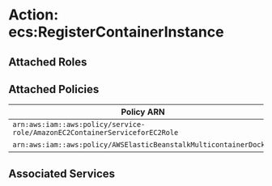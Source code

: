 # Action: ecs:RegisterContainerInstance

## Attached Roles

## Attached Policies

| Policy ARN | Policy Name |
|------------|-------------|
| `arn:aws:iam::aws:policy/service-role/AmazonEC2ContainerServiceforEC2Role` | [AmazonEC2ContainerServiceforEC2Role](../policies.md#amazonec2containerserviceforec2role) |
| `arn:aws:iam::aws:policy/AWSElasticBeanstalkMulticontainerDocker` | [AWSElasticBeanstalkMulticontainerDocker](../policies.md#awselasticbeanstalkmulticontainerdocker) |

## Associated Services

